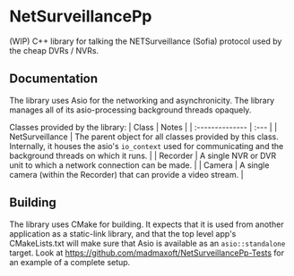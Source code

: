# NetSurveillancePp
(WIP) C++ library for talking the NETSurveillance (Sofia) protocol used by the cheap DVRs / NVRs.


## Documentation

The library uses Asio for the networking and asynchronicity. The library manages all of its asio-processing background threads opaquely.

Classes provided by the library:
| Class           | Notes |
| :-------------- | :--- |
| NetSurveillance | The parent object for all classes provided by this class. Internally, it houses the asio's `io_context` used for communicating and the background threads on which it runs. |
| Recorder        | A single NVR or DVR unit to which a network connection can be made. |
| Camera          | A single camera (within the Recorder) that can provide a video stream. |


## Building

The library uses CMake for building. It expects that it is used from another application as a static-link library, and that the top level app's CMakeLists.txt will make sure that Asio is available as an `asio::standalone` target. Look at https://github.com/madmaxoft/NetSurveillancePp-Tests for an example of a complete setup.
